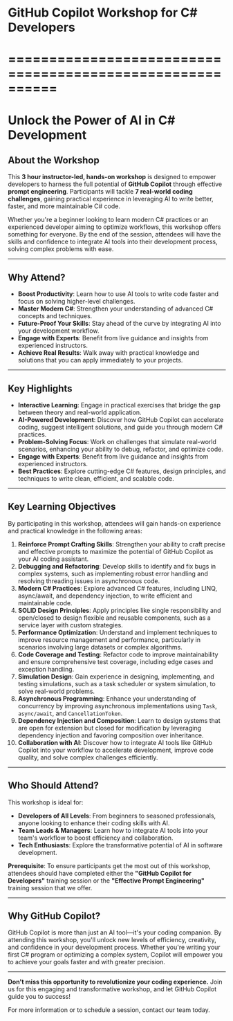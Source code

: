 # GitHub Copilot Workshop for C# Developers
# ==========================================================
# Unlock the Power of AI in C# Development

## About the Workshop

This **3 hour instructor-led, hands-on workshop** is designed to empower developers to harness the full potential of **GitHub Copilot** through effective **prompt engineering**. Participants will tackle **7 real-world coding challenges**, gaining practical experience in leveraging AI to write better, faster, and more maintainable C# code.

Whether you're a beginner looking to learn modern C# practices or an experienced developer aiming to optimize workflows, this workshop offers something for everyone. By the end of the session, attendees will have the skills and confidence to integrate AI tools into their development process, solving complex problems with ease.

---

## Why Attend?

- **Boost Productivity**: Learn how to use AI tools to write code faster and focus on solving higher-level challenges.
- **Master Modern C#**: Strengthen your understanding of advanced C# concepts and techniques.
- **Future-Proof Your Skills**: Stay ahead of the curve by integrating AI into your development workflow.
- **Engage with Experts**: Benefit from live guidance and insights from experienced instructors.
- **Achieve Real Results**: Walk away with practical knowledge and solutions that you can apply immediately to your projects.

---

## Key Highlights

- **Interactive Learning**: Engage in practical exercises that bridge the gap between theory and real-world application.
- **AI-Powered Development**: Discover how GitHub Copilot can accelerate coding, suggest intelligent solutions, and guide you through modern C# practices.
- **Problem-Solving Focus**: Work on challenges that simulate real-world scenarios, enhancing your ability to debug, refactor, and optimize code.
- **Engage with Experts**: Benefit from live guidance and insights from experienced instructors.
- **Best Practices**: Explore cutting-edge C# features, design principles, and techniques to write clean, efficient, and scalable code.

---

## Key Learning Objectives

By participating in this workshop, attendees will gain hands-on experience and practical knowledge in the following areas:

1. **Reinforce Prompt Crafting Skills**: Strengthen your ability to craft precise and effective prompts to maximize the potential of GitHub Copilot as your AI coding assistant.
2. **Debugging and Refactoring**: Develop skills to identify and fix bugs in complex systems, such as implementing robust error handling and resolving threading issues in asynchronous code.
3. **Modern C# Practices**: Explore advanced C# features, including LINQ, async/await, and dependency injection, to write efficient and maintainable code.
4. **SOLID Design Principles**: Apply principles like single responsibility and open/closed to design flexible and reusable components, such as a service layer with custom strategies.
5. **Performance Optimization**: Understand and implement techniques to improve resource management and performance, particularly in scenarios involving large datasets or complex algorithms.
6. **Code Coverage and Testing**: Refactor code to improve maintainability and ensure comprehensive test coverage, including edge cases and exception handling.
7. **Simulation Design**: Gain experience in designing, implementing, and testing simulations, such as a task scheduler or system simulation, to solve real-world problems.
8. **Asynchronous Programming**: Enhance your understanding of concurrency by improving asynchronous implementations using `Task`, `async/await`, and `CancellationToken`.
9. **Dependency Injection and Composition**: Learn to design systems that are open for extension but closed for modification by leveraging dependency injection and favoring composition over inheritance.
10. **Collaboration with AI**: Discover how to integrate AI tools like GitHub Copilot into your workflow to accelerate development, improve code quality, and solve complex challenges efficiently.

---

## Who Should Attend?

This workshop is ideal for:

- **Developers of All Levels**: From beginners to seasoned professionals, anyone looking to enhance their coding skills with AI.
- **Team Leads & Managers**: Learn how to integrate AI tools into your team's workflow to boost efficiency and collaboration.
- **Tech Enthusiasts**: Explore the transformative potential of AI in software development.

**Prerequisite**: To ensure participants get the most out of this workshop, attendees should have completed either the **"GitHub Copilot for Developers"** training session or the **"Effective Prompt Engineering"** training session that we offer.

---

## Why GitHub Copilot?

GitHub Copilot is more than just an AI tool—it's your coding companion. By attending this workshop, you'll unlock new levels of efficiency, creativity, and confidence in your development process. Whether you're writing your first C# program or optimizing a complex system, Copilot will empower you to achieve your goals faster and with greater precision.

---

**Don't miss this opportunity to revolutionize your coding experience.** Join us for this engaging and transformative workshop, and let GitHub Copilot guide you to success!

For more information or to schedule a session, contact our team today.